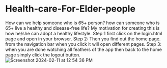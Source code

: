 # Health-care-For-Elder-people
How can we help someone who is 65+ person? how can someone who is 65+ live a healthy and disease-free life? My motivation for creating this is how he/she can adopt a healthy lifestyle.
Step 1 first click on the login.html page and open in your browser.
Step 2: Then you find out the home page. from the navigation bar when you click it will open different pages.
Step 3: when you are done watching all feathers of the app then back to the home page simply click the logout button.![Screenshot 2024-02-11 at 12 54 36 PM](https://github.com/345ArpitaDash/Health-care-For-Elder-people/assets/152145693/d9ea9bd1-e115-443a-8ad4-01f5feb50234)
